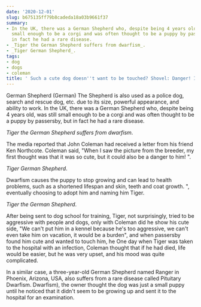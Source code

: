 ```yaml
---
date: '2020-12-01'
slug: b675135ff79b8cadeda18a03b9661f37
summary:
- In the UK, there was a German Shepherd who, despite being 4 years old, was still
  small enough to be a corgi and was often thought to be a puppy by passersby, but
  in fact he had a rare disease.
- _Tiger the German Shepherd suffers from dwarfism_.
- _Tiger German Shepherd_.
tags:
- dog
- dogs
- coleman
title: ' Such a cute dog doesn''t want to be touched? Shovel: Danger! It''s aggressive! '
---
```


 German Shepherd (German)
The Shepherd is also used as a police dog, search and rescue dog, etc. due to its size, powerful appearance, and ability to work. In the UK, there was a German Shepherd who, despite being 4 years old, was still small enough to be a corgi and was often thought to be a puppy by passersby, but in fact he had a rare disease.

_Tiger the German Shepherd suffers from dwarfism_.

The media reported that John Coleman had received a letter from his friend Ken Northcote.
Coleman said, "When I saw the picture from the breeder, my first thought was that it was so cute, but it could also be a danger to him! ".

_Tiger German Shepherd_.

Dwarfism causes the puppy to stop growing and can lead to health problems, such as a shortened lifespan and skin, teeth and coat growth. ", eventually choosing to adopt him and naming him Tiger.

_Tiger the German Shepherd_.

After being sent to dog school for training, Tiger, not surprisingly, tried to be aggressive with people and dogs, only with Coleman did he show his cute side, "We can't put him in a kennel because he's too aggressive, we can't even take him on vacation, it would be a burden", and when passersby found him cute and wanted to touch him, he One day when Tiger was taken to the hospital with an infection, Coleman thought that if he had died, life would be easier, but he was very upset, and his mood was quite complicated.

In a similar case, a three-year-old German Shepherd named Ranger in Phoenix, Arizona, USA, also suffers from a rare disease called Pituitary Dwarfism.
Dwarfism), the owner thought the dog was just a small puppy until he noticed that it didn't seem to be growing up and sent it to the hospital for an examination.

 
        